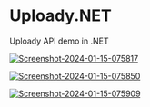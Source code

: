 # Uploady.NET
Uploady API demo in .NET

<a href="https://imgbb.com/"><img src="https://i.ibb.co/y5tzb4B/Screenshot-2024-01-15-075817.png" alt="Screenshot-2024-01-15-075817" border="0"></a>

<a href="https://imgbb.com/"><img src="https://i.ibb.co/Hd9g3x4/Screenshot-2024-01-15-075850.png" alt="Screenshot-2024-01-15-075850" border="0"></a>

<a href="https://imgbb.com/"><img src="https://i.ibb.co/fkBxNtz/Screenshot-2024-01-15-075909.png" alt="Screenshot-2024-01-15-075909" border="0"></a>
